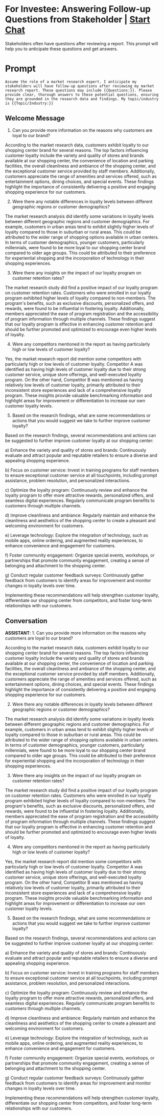 

# For Investee: Answering Follow-up Questions from Stakeholder | [Start Chat](https://gptcall.net/chat.html?data=%7B%22contact%22%3A%7B%22id%22%3A%22-OyH8QNzgx8wWErXsC9a1%22%2C%22flow%22%3Atrue%7D%7D)
Stakeholders often have questions after reviewing a report. This prompt will help you to anticipate these questions and get answers. 



# Prompt

```
Assume the role of a market research expert. I anticipate my stakeholders will have follow-up questions after reviewing my market research report. These questions may include {{Questions:}}. Please provide clear, thorough answers to these potential questions, ensuring they are grounded in the research data and findings. My topic/industry is {{Topic/Industry:}}
```

## Welcome Message
1. Can you provide more information on the reasons why customers are loyal to our brand?



According to the market research data, customers exhibit loyalty to our shopping center brand for several reasons. The top factors influencing customer loyalty include the variety and quality of stores and brands available at our shopping center, the convenience of location and parking facilities, the overall cleanliness and ambiance of the shopping center, and the exceptional customer service provided by staff members. Additionally, customers appreciate the range of amenities and services offered, such as entertainment options, dining choices, and special events. These findings highlight the importance of consistently delivering a positive and engaging shopping experience for our customers.



2. Were there any notable differences in loyalty levels between different geographic regions or customer demographics?



The market research analysis did identify some variations in loyalty levels between different geographic regions and customer demographics. For example, customers in urban areas tend to exhibit slightly higher levels of loyalty compared to those in suburban or rural areas. This could be attributed to the wider range of shopping options available in urban centers. In terms of customer demographics, younger customers, particularly millennials, were found to be more loyal to our shopping center brand compared to older age groups. This could be attributed to their preference for experiential shopping and the incorporation of technology in their shopping experiences.



3. Were there any insights on the impact of our loyalty program on customer retention rates?



The market research study did find a positive impact of our loyalty program on customer retention rates. Customers who were enrolled in our loyalty program exhibited higher levels of loyalty compared to non-members. The program's benefits, such as exclusive discounts, personalized offers, and rewards, were found to be influential in fostering loyalty. Additionally, members appreciated the ease of program registration and the accessibility of program information through multiple channels. These findings suggest that our loyalty program is effective in enhancing customer retention and should be further promoted and optimized to encourage even higher levels of loyalty.



4. Were any competitors mentioned in the report as having particularly high or low levels of customer loyalty?



Yes, the market research report did mention some competitors with particularly high or low levels of customer loyalty. Competitor A was identified as having high levels of customer loyalty due to their strong customer service, unique store offerings, and well-executed loyalty program. On the other hand, Competitor B was mentioned as having relatively low levels of customer loyalty, primarily attributed to their inconsistent store experiences and lack of a comprehensive loyalty program. These insights provide valuable benchmarking information and highlight areas for improvement or differentiation to increase our own customer loyalty levels.



5. Based on the research findings, what are some recommendations or actions that you would suggest we take to further improve customer loyalty?



Based on the research findings, several recommendations and actions can be suggested to further improve customer loyalty at our shopping center:



a) Enhance the variety and quality of stores and brands: Continuously evaluate and attract popular and reputable retailers to ensure a diverse and appealing shopping experience.



b) Focus on customer service: Invest in training programs for staff members to ensure exceptional customer service at all touchpoints, including prompt assistance, problem resolution, and personalized interactions.



c) Optimize the loyalty program: Continuously review and enhance the loyalty program to offer more attractive rewards, personalized offers, and seamless digital experiences. Regularly communicate program benefits to customers through multiple channels.



d) Improve cleanliness and ambiance: Regularly maintain and enhance the cleanliness and aesthetics of the shopping center to create a pleasant and welcoming environment for customers.



e) Leverage technology: Explore the integration of technology, such as mobile apps, online ordering, and augmented reality experiences, to enhance convenience and engagement for customers.



f) Foster community engagement: Organize special events, workshops, or partnerships that promote community engagement, creating a sense of belonging and attachment to the shopping center.



g) Conduct regular customer feedback surveys: Continuously gather feedback from customers to identify areas for improvement and monitor changes in loyalty levels over time.



Implementing these recommendations will help strengthen customer loyalty, differentiate our shopping center from competitors, and foster long-term relationships with our customers.

## Conversation

**ASSISTANT**: 1. Can you provide more information on the reasons why customers are loyal to our brand?



According to the market research data, customers exhibit loyalty to our shopping center brand for several reasons. The top factors influencing customer loyalty include the variety and quality of stores and brands available at our shopping center, the convenience of location and parking facilities, the overall cleanliness and ambiance of the shopping center, and the exceptional customer service provided by staff members. Additionally, customers appreciate the range of amenities and services offered, such as entertainment options, dining choices, and special events. These findings highlight the importance of consistently delivering a positive and engaging shopping experience for our customers.



2. Were there any notable differences in loyalty levels between different geographic regions or customer demographics?



The market research analysis did identify some variations in loyalty levels between different geographic regions and customer demographics. For example, customers in urban areas tend to exhibit slightly higher levels of loyalty compared to those in suburban or rural areas. This could be attributed to the wider range of shopping options available in urban centers. In terms of customer demographics, younger customers, particularly millennials, were found to be more loyal to our shopping center brand compared to older age groups. This could be attributed to their preference for experiential shopping and the incorporation of technology in their shopping experiences.



3. Were there any insights on the impact of our loyalty program on customer retention rates?



The market research study did find a positive impact of our loyalty program on customer retention rates. Customers who were enrolled in our loyalty program exhibited higher levels of loyalty compared to non-members. The program's benefits, such as exclusive discounts, personalized offers, and rewards, were found to be influential in fostering loyalty. Additionally, members appreciated the ease of program registration and the accessibility of program information through multiple channels. These findings suggest that our loyalty program is effective in enhancing customer retention and should be further promoted and optimized to encourage even higher levels of loyalty.



4. Were any competitors mentioned in the report as having particularly high or low levels of customer loyalty?



Yes, the market research report did mention some competitors with particularly high or low levels of customer loyalty. Competitor A was identified as having high levels of customer loyalty due to their strong customer service, unique store offerings, and well-executed loyalty program. On the other hand, Competitor B was mentioned as having relatively low levels of customer loyalty, primarily attributed to their inconsistent store experiences and lack of a comprehensive loyalty program. These insights provide valuable benchmarking information and highlight areas for improvement or differentiation to increase our own customer loyalty levels.



5. Based on the research findings, what are some recommendations or actions that you would suggest we take to further improve customer loyalty?



Based on the research findings, several recommendations and actions can be suggested to further improve customer loyalty at our shopping center:



a) Enhance the variety and quality of stores and brands: Continuously evaluate and attract popular and reputable retailers to ensure a diverse and appealing shopping experience.



b) Focus on customer service: Invest in training programs for staff members to ensure exceptional customer service at all touchpoints, including prompt assistance, problem resolution, and personalized interactions.



c) Optimize the loyalty program: Continuously review and enhance the loyalty program to offer more attractive rewards, personalized offers, and seamless digital experiences. Regularly communicate program benefits to customers through multiple channels.



d) Improve cleanliness and ambiance: Regularly maintain and enhance the cleanliness and aesthetics of the shopping center to create a pleasant and welcoming environment for customers.



e) Leverage technology: Explore the integration of technology, such as mobile apps, online ordering, and augmented reality experiences, to enhance convenience and engagement for customers.



f) Foster community engagement: Organize special events, workshops, or partnerships that promote community engagement, creating a sense of belonging and attachment to the shopping center.



g) Conduct regular customer feedback surveys: Continuously gather feedback from customers to identify areas for improvement and monitor changes in loyalty levels over time.



Implementing these recommendations will help strengthen customer loyalty, differentiate our shopping center from competitors, and foster long-term relationships with our customers.

